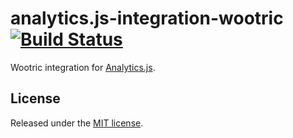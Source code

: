 # analytics.js-integration-wootric [![Build Status][ci-badge]][ci-link]

Wootric integration for [Analytics.js][].

## License

Released under the [MIT license](License.md).


[Analytics.js]: https://segment.com/docs/libraries/analytics.js/
[ci-link]: https://circleci.com/gh/segment-integrations/analytics.js-integration-wootric
[ci-badge]: https://circleci.com/gh/segment-integrations/analytics.js-integration-wootric.svg?style=svg
